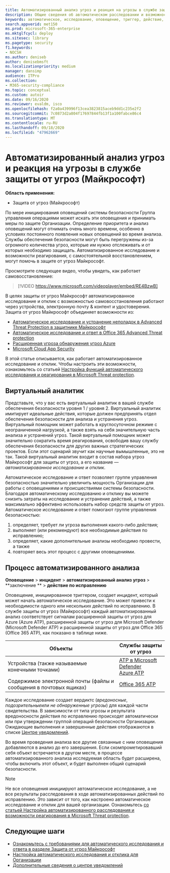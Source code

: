 ```yaml
---
title: Автоматизированный анализ угроз и реакция на угрозы в службе защиты от угроз (Майкрософт)
description: Общие сведения об автоматическом расследовании и возможностях реагирования, также называемые самовосстановлением, в защите от угроз Майкрософт
keywords: автоматическое, исследование, оповещение, триггер, действие, исправление, самовосстановление
search.appverid: met150
ms.prod: microsoft-365-enterprise
ms.mktglfcycl: deploy
ms.sitesec: library
ms.pagetype: security
f1.keywords:
- NOCSH
ms.author: deniseb
author: denisebmsft
ms.localizationpriority: medium
manager: dansimp
audience: ITPro
ms.collection:
- M365-security-compliance
ms.topic: conceptual
ms.custom: autoir
ms.date: 09/16/2020
ms.reviewer: evaldm, isco
ms.openlocfilehash: f2a0a439996f13cea3823815aceb9dd1c235e2f2
ms.sourcegitcommit: 7c0873d2a804f17697844fb13f1a100fabce86c4
ms.translationtype: MT
ms.contentlocale: ru-RU
ms.lasthandoff: 09/18/2020
ms.locfileid: "47962669"
---
```

# <a name="automated-investigation-and-response-in-microsoft-threat-protection"></a>Автоматизированный анализ угроз и реакция на угрозы в службе защиты от угроз (Майкрософт)

**Область применения:**
- Защита от угроз (Майкрософт)

По мере инициирования оповещений системы безопасности Группа управления операциями может искать эти оповещения и принимать меры по защите Организации. Определение приоритета и анализ оповещений могут отнимать очень много времени, особенно в условиях постоянного появления новых оповещений во время анализа. Службы обеспечения безопасности могут быть перегружены из-за огромного количества угроз, которые им нужно отслеживать и от которых необходимо защищать. Автоматизированное исследование и возможности реагирования, с самостоятельной восстановлением, могут помочь в защите от угроз Майкрософт.

Просмотрите следующее видео, чтобы увидеть, как работает самовосстановление:

> [!VIDEO https://www.microsoft.com/videoplayer/embed/RE4BzwB]

В целях защиты от угроз Майкрософт автоматизированное исследование и отклик с возможностью самовосстановления работают через устройства, электронную почту & контент и удостоверения. Защита от угроз Майкрософт объединяет возможности из: 
- [Автоматическое исследование и устранение неполадок в Advanced Threat Protection в защитнике Майкрософт](https://docs.microsoft.com/windows/security/threat-protection/microsoft-defender-atp/automated-investigations)
- [Автоматическое исследование и ответ в Office 365 Advanced Threat protection](https://docs.microsoft.com/microsoft-365/security/office-365-security/office-365-air)
- [Расширенная угроза обнаружения угроз Azure](https://docs.microsoft.com/azure/security/fundamentals/threat-detection)
- [Microsoft Cloud App Security](https://docs.microsoft.com/cloud-app-security/what-is-cloud-app-security)
 
В этой статье описывается, как работает автоматизированное исследование и отклик. Чтобы настроить эти возможности, ознакомьтесь со статьей [Настройка функций автоматического исследования и реагирования в Microsoft Threat protection](mtp-configure-auto-investigation-response.md).

## <a name="your-virtual-analyst"></a>Виртуальный аналитик

Представьте, что у вас есть виртуальный аналитик в вашей службе обеспечения безопасности уровня 1 / уровня 2. Виртуальный аналитик имитирует идеальные действия, которые должен предпринять отдел обеспечения безопасности для анализа и устранения угроз. Виртуальный помощник может работать в круглосуточном режиме с неограниченной нагрузкой, а также взять на себя значительную часть анализа и устранений угроз. Такой виртуальный помощник может значительно сократить время реагирования, освободив вашу службу обеспечения безопасности для других важных стратегических проектов. Если этот сценарий звучит как научные вымышленные, это не так. Такой виртуальный аналитик входит в состав набора угроз Майкрософт для защиты от угроз, а его название — *автоматизированное исследование и отклик*.

Автоматическое исследование и ответ позволяет группе управления безопасностью значительно увеличить мощность Организации для работы с оповещениями и происшествиями системы безопасности. Благодаря автоматическому исследованию и отклику вы можете снизить затраты на исследование и устранение действий, а также максимально эффективно использовать набор средств защиты от угроз. Автоматическое исследование и ответ помогают группе управления безопасностью:

1. определяет, требует ли угроза выполнения какого-либо действия;
2. выполняет (или рекомендуют) все необходимые действия по исправлению;
3. определяет, какие дополнительные анализы необходимо провести, а также
4. повторяет весь этот процесс с другими оповещениями.

## <a name="the-automated-investigation-process"></a>Процесс автоматизированного анализа

**Оповещение** > **инцидент** > **автоматизированный анализ угроз** > **заключение ** > **действие по исправлению**

Оповещение, инициированное триггером, создает инцидент, который может начать автоматическое исследование. Это может привести к необходимости одного или нескольких действий по исправлению. В службе защиты от угроз (Майкрософт) каждый автоматизированный анализ соответствует сигналам расширенной защиты от угроз для Azure (Azure ATP), расширенной защиты от угроз для Microsoft Defender (Microsoft Defender ATP) и расширенной защиты от угроз для Office 365 (Office 365 ATP), как показано в таблице ниже. 

|Объекты |Службы защиты от угроз  |
|---------|---------|
|Устройства (также называемые конечными точками)     |[ATP в Microsoft Defender](https://docs.microsoft.com/windows/security/threat-protection/microsoft-defender-atp/automated-investigations)<br/>[Azure ATP](https://docs.microsoft.com/azure-advanced-threat-protection/what-is-atp) |      
|Содержимое электронной почты (файлы и сообщения в почтовых ящиках)     |[Office 365 ATP](https://docs.microsoft.com/microsoft-365/security/office-365-security/office-365-atp)         |

Каждое исследование создает вердиктс (*вредоносные*, *подозрительные*или *не обнаруженные угрозы*) для каждой части свидетельства. В зависимости от типа угрозы и результата вредоносности действия по исправлению происходят автоматически или при утверждении группой операций безопасности Организации. Ожидающие выполнения и завершенные действия отображаются в списке [Центре уведомлений](mtp-action-center.md).

Во время проведения анализа все другие связанные с ним оповещения добавляются в анализ до его завершения. Если скомпрометировавший себя объект встречается в другом месте, в процессе автоматизированного анализа исследуемая область будет расширена, чтобы включить этот объект, и будет выполнен общий сценарий безопасности. 

> [!NOTE]
> Не все оповещения инициируют автоматическое исследование, а не все результаты расследования в ходе автоматизированных действий по исправлению. Это зависит от того, как настроено автоматическое исследование и отклик для вашей организации. Ознакомьтесь [со статьей Настройка автоматизированного расследования и возможности реагирования в Microsoft Threat protection](mtp-configure-auto-investigation-response.md).


## <a name="next-steps"></a>Следующие шаги

- [Ознакомьтесь с требованиями для автоматического исследования и ответа в разделе Защита от угроз Майкрософт](mtp-configure-auto-investigation-response.md#prerequisites-for-automated-investigation-and-response-in-microsoft-threat-protection)
- [Настройка автоматического исследования и отклика для Организации](mtp-configure-auto-investigation-response.md)
- [Дополнительные сведения о центре уведомлений](mtp-action-center.md)
